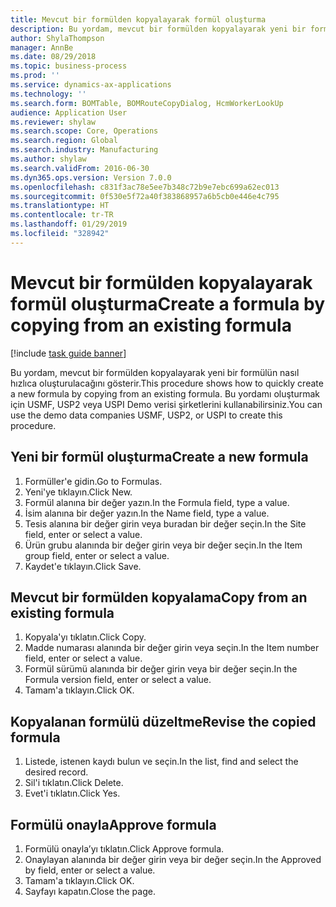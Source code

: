 ```yaml
---
title: Mevcut bir formülden kopyalayarak formül oluşturma
description: Bu yordam, mevcut bir formülden kopyalayarak yeni bir formülün nasıl hızlıca oluşturulacağını gösterir.
author: ShylaThompson
manager: AnnBe
ms.date: 08/29/2018
ms.topic: business-process
ms.prod: ''
ms.service: dynamics-ax-applications
ms.technology: ''
ms.search.form: BOMTable, BOMRouteCopyDialog, HcmWorkerLookUp
audience: Application User
ms.reviewer: shylaw
ms.search.scope: Core, Operations
ms.search.region: Global
ms.search.industry: Manufacturing
ms.author: shylaw
ms.search.validFrom: 2016-06-30
ms.dyn365.ops.version: Version 7.0.0
ms.openlocfilehash: c831f3ac78e5ee7b348c72b9e7ebc699a62ec013
ms.sourcegitcommit: 0f530e5f72a40f383868957a6b5cb0e446e4c795
ms.translationtype: HT
ms.contentlocale: tr-TR
ms.lasthandoff: 01/29/2019
ms.locfileid: "328942"
---
```

# <a name="create-a-formula-by-copying-from-an-existing-formula"></a><span data-ttu-id="7620c-103">Mevcut bir formülden kopyalayarak formül oluşturma</span><span class="sxs-lookup"><span data-stu-id="7620c-103">Create a formula by copying from an existing formula</span></span>

[!include [task guide banner](../../includes/task-guide-banner.md)]

<span data-ttu-id="7620c-104">Bu yordam, mevcut bir formülden kopyalayarak yeni bir formülün nasıl hızlıca oluşturulacağını gösterir.</span><span class="sxs-lookup"><span data-stu-id="7620c-104">This procedure shows how to quickly create a new formula by copying from an existing formula.</span></span> <span data-ttu-id="7620c-105">Bu yordamı oluşturmak için USMF, USP2 veya USPI Demo verisi şirketlerini kullanabilirsiniz.</span><span class="sxs-lookup"><span data-stu-id="7620c-105">You can use the demo data companies USMF, USP2, or USPI to create this procedure.</span></span>


## <a name="create-a-new-formula"></a><span data-ttu-id="7620c-106">Yeni bir formül oluşturma</span><span class="sxs-lookup"><span data-stu-id="7620c-106">Create a new formula</span></span>
1. <span data-ttu-id="7620c-107">Formüller'e gidin.</span><span class="sxs-lookup"><span data-stu-id="7620c-107">Go to Formulas.</span></span>
2. <span data-ttu-id="7620c-108">Yeni'ye tıklayın.</span><span class="sxs-lookup"><span data-stu-id="7620c-108">Click New.</span></span>
3. <span data-ttu-id="7620c-109">Formül alanına bir değer yazın.</span><span class="sxs-lookup"><span data-stu-id="7620c-109">In the Formula field, type a value.</span></span>
4. <span data-ttu-id="7620c-110">İsim alanına bir değer yazın.</span><span class="sxs-lookup"><span data-stu-id="7620c-110">In the Name field, type a value.</span></span>
5. <span data-ttu-id="7620c-111">Tesis alanına bir değer girin veya buradan bir değer seçin.</span><span class="sxs-lookup"><span data-stu-id="7620c-111">In the Site field, enter or select a value.</span></span>
6. <span data-ttu-id="7620c-112">Ürün grubu alanında bir değer girin veya bir değer seçin.</span><span class="sxs-lookup"><span data-stu-id="7620c-112">In the Item group field, enter or select a value.</span></span>
7. <span data-ttu-id="7620c-113">Kaydet'e tıklayın.</span><span class="sxs-lookup"><span data-stu-id="7620c-113">Click Save.</span></span>

## <a name="copy-from-an-existing-formula"></a><span data-ttu-id="7620c-114">Mevcut bir formülden kopyalama</span><span class="sxs-lookup"><span data-stu-id="7620c-114">Copy from an existing formula</span></span>
1. <span data-ttu-id="7620c-115">Kopyala'yı tıklatın.</span><span class="sxs-lookup"><span data-stu-id="7620c-115">Click Copy.</span></span>
2. <span data-ttu-id="7620c-116">Madde numarası alanında bir değer girin veya seçin.</span><span class="sxs-lookup"><span data-stu-id="7620c-116">In the Item number field, enter or select a value.</span></span>
3. <span data-ttu-id="7620c-117">Formül sürümü alanında bir değer girin veya bir değer seçin.</span><span class="sxs-lookup"><span data-stu-id="7620c-117">In the Formula version field, enter or select a value.</span></span>
4. <span data-ttu-id="7620c-118">Tamam'a tıklayın.</span><span class="sxs-lookup"><span data-stu-id="7620c-118">Click OK.</span></span>

## <a name="revise-the-copied-formula"></a><span data-ttu-id="7620c-119">Kopyalanan formülü düzeltme</span><span class="sxs-lookup"><span data-stu-id="7620c-119">Revise the copied formula</span></span>
1. <span data-ttu-id="7620c-120">Listede, istenen kaydı bulun ve seçin.</span><span class="sxs-lookup"><span data-stu-id="7620c-120">In the list, find and select the desired record.</span></span>
2. <span data-ttu-id="7620c-121">Sil'i tıklatın.</span><span class="sxs-lookup"><span data-stu-id="7620c-121">Click Delete.</span></span>
3. <span data-ttu-id="7620c-122">Evet'i tıklatın.</span><span class="sxs-lookup"><span data-stu-id="7620c-122">Click Yes.</span></span>

## <a name="approve-formula"></a><span data-ttu-id="7620c-123">Formülü onayla</span><span class="sxs-lookup"><span data-stu-id="7620c-123">Approve formula</span></span>
1. <span data-ttu-id="7620c-124">Formülü onayla’yı tıklatın.</span><span class="sxs-lookup"><span data-stu-id="7620c-124">Click Approve formula.</span></span>
2. <span data-ttu-id="7620c-125">Onaylayan alanında bir değer girin veya bir değer seçin.</span><span class="sxs-lookup"><span data-stu-id="7620c-125">In the Approved by field, enter or select a value.</span></span>
3. <span data-ttu-id="7620c-126">Tamam'a tıklayın.</span><span class="sxs-lookup"><span data-stu-id="7620c-126">Click OK.</span></span>
4. <span data-ttu-id="7620c-127">Sayfayı kapatın.</span><span class="sxs-lookup"><span data-stu-id="7620c-127">Close the page.</span></span>

